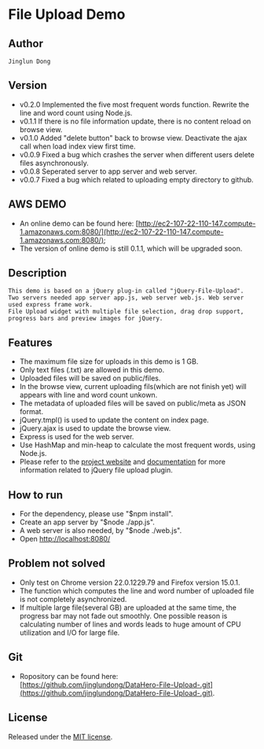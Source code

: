 # File Upload Demo

## Author 
    Jinglun Dong 

## Version
+    v0.2.0 Implemented the five most frequent words function. Rewrite the line and word count using Node.js.
+    v0.1.1 If there is no file information update, there is no content reload on browse view.
+    v0.1.0 Added "delete button" back to browse view. Deactivate the ajax call when load index view first time. 
+    v0.0.9 Fixed a bug which crashes the server when different users delete files asynchronously. 
+    v0.0.8 Seperated server to app server and web server.
+    v0.0.7 Fixed a bug which related to uploading empty directory to github.
    
## AWS DEMO

+    An online demo can be found here: [http://ec2-107-22-110-147.compute-1.amazonaws.com:8080/](http://ec2-107-22-110-147.compute-1.amazonaws.com:8080/);
+    The version of online demo is still 0.1.1, which will be upgraded soon.

## Description
    This demo is based on a jQuery plug-in called "jQuery-File-Upload". 
    Two servers needed app server app.js, web server web.js. Web server used express frame work.
    File Upload widget with multiple file selection, drag drop support, progress bars and preview images for jQuery.

## Features
+   The maximum file size for uploads in this demo is 1 GB.
+   Only text files (.txt) are allowed in this demo.
+   Uploaded files will be saved on public/files.
+   In the browse view, current uploading fils(which are not finish yet) will appears with line and word count unkown.
+   The metadata of uploaded files will be saved on public/meta as JSON format.
+   jQuery.tmpl() is used to update the content on index page.
+   jQuery.ajax is used to update the browse view.
+   Express is used for the web server.
+   Use HashMap and min-heap to calculate the most frequent words, using Node.js.
+    Please refer to the [project website](https://github.com/blueimp/jQuery-File-Upload) and 
    [documentation](https://github.com/blueimp/jQuery-File-Upload/wiki"documentation) for more information related to jQuery file upload plugin.
    

## How to run
+    For the dependency, please use "$npm install".
+    Create an app server by "$node ./app.js".
+    A web server is also needed, by "$node ./web.js".
+    Open [http://localhost:8080/](http://localhost:8080/)

## Problem not solved
+    Only test on Chrome version 22.0.1229.79 and Firefox version 15.0.1.
+    The function which computes the line and word number of uploaded file is not completely asynchronized. 
+    If multiple large file(several GB) are uploaded at the same time, the progress bar may not fade out smoothly. 
     One possible reason is calculating number of lines and words leads to huge amount of CPU utilization and I/O for large file.

## Git
+    Ropository can be found here: [https://github.com/jinglundong/DataHero-File-Upload-.git](https://github.com/jinglundong/DataHero-File-Upload-.git).

## License
Released under the [MIT license](http://www.opensource.org/licenses/MIT).

